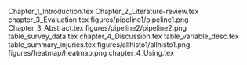 Chapter_1_Introduction.tex
Chapter_2_Literature-review.tex
chapter_3_Evaluation.tex
figures/pipeline1/pipeline1.png
Chapter_3_Abstract.tex
figures/pipeline2/pipeline2.png
table_survey_data.tex
chapter_4_Discussion.tex
table_variable_desc.tex
table_summary_injuries.tex
figures/allhisto1/allhisto1.png
figures/heatmap/heatmap.png
chapter_4_Using.tex
